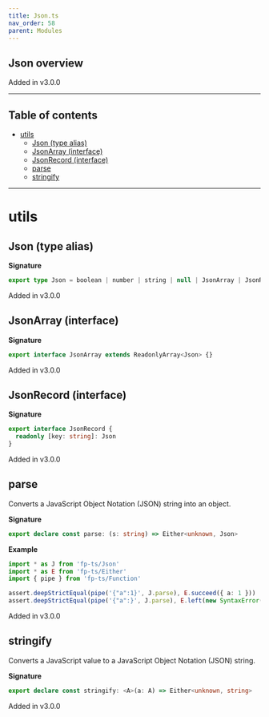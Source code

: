 ```yaml
---
title: Json.ts
nav_order: 58
parent: Modules
---
```


## Json overview

Added in v3.0.0

---

<h2 class="text-delta">Table of contents</h2>

- [utils](#utils)
  - [Json (type alias)](#json-type-alias)
  - [JsonArray (interface)](#jsonarray-interface)
  - [JsonRecord (interface)](#jsonrecord-interface)
  - [parse](#parse)
  - [stringify](#stringify)

---

# utils

## Json (type alias)

**Signature**

```ts
export type Json = boolean | number | string | null | JsonArray | JsonRecord
```

Added in v3.0.0

## JsonArray (interface)

**Signature**

```ts
export interface JsonArray extends ReadonlyArray<Json> {}
```

Added in v3.0.0

## JsonRecord (interface)

**Signature**

```ts
export interface JsonRecord {
  readonly [key: string]: Json
}
```

Added in v3.0.0

## parse

Converts a JavaScript Object Notation (JSON) string into an object.

**Signature**

```ts
export declare const parse: (s: string) => Either<unknown, Json>
```

**Example**

```ts
import * as J from 'fp-ts/Json'
import * as E from 'fp-ts/Either'
import { pipe } from 'fp-ts/Function'

assert.deepStrictEqual(pipe('{"a":1}', J.parse), E.succeed({ a: 1 }))
assert.deepStrictEqual(pipe('{"a":}', J.parse), E.left(new SyntaxError('Unexpected token } in JSON at position 5')))
```

Added in v3.0.0

## stringify

Converts a JavaScript value to a JavaScript Object Notation (JSON) string.

**Signature**

```ts
export declare const stringify: <A>(a: A) => Either<unknown, string>
```

Added in v3.0.0
